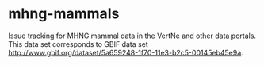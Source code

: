 # mhng-mammals
Issue tracking for MHNG mammal data in the VertNe and other data portals.  This data set corresponds to GBIF data set http://www.gbif.org/dataset/5a659248-1f70-11e3-b2c5-00145eb45e9a.
